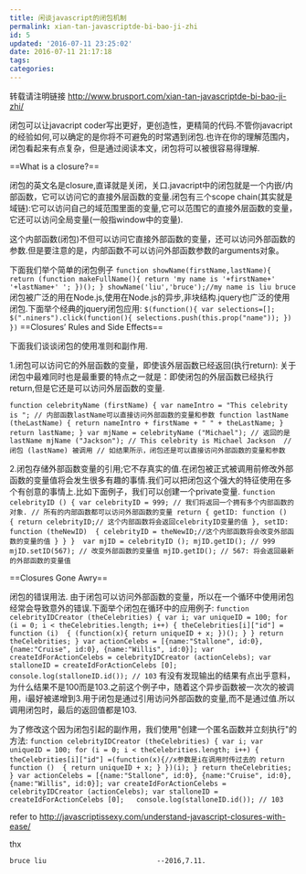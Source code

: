 ```yaml
---
title: 闲谈javascript的闭包机制
permalink: xian-tan-javascriptde-bi-bao-ji-zhi
id: 5
updated: '2016-07-11 23:25:02'
date: 2016-07-11 21:17:18
tags:
categories:
---
```



转载请注明链接 http://www.brusport.com/xian-tan-javascriptde-bi-bao-ji-zhi/

闭包可以让javacript coder写出更好，更创造性，更精简的代码.不管你javacript的经验如何,可以确定的是你将不可避免的时常遇到闭包.也许在你的理解范围内，闭包看起来有点复杂，但是通过阅读本文，闭包将可以被很容易得理解.

==What is a closure?==

闭包的英文名是closure,直译就是关闭，关口.javacript中的闭包就是一个内嵌/内部函数，它可以访问它的直接外层函数的变量.闭包有三个scope chain(其实就是域链):它可以访问自己的域范围里面的变量,它可以范围它的直接外层函数的变量，它还可以访问全局变量(一般指window中的变量).

这个内部函数(闭包)不但可以访问它直接外部函数的变量，还可以访问外部函数的参数.但是要注意的是，内部函数不可以访问外部函数参数的arguments对象。

下面我们举个简单的闭包例子
`
function showName(firstName,lastName){
 return (function makeFullName(){
       return 'my name is '+firstName+' '+lastName+' ';
    })();
}
showName('liu','bruce');//my name is liu bruce
`
闭包被广泛的用在Node.js,使用在Node.js的异步,非块结构.jquery也广泛的使用闭包.下面举个经典的jquery闭包应用:
`
$(function(){
 var selections=[];
     $(".niners").click(function(){
      selections.push(this.prop("name"));
   })
})
`
==Closures’ Rules and Side Effects==

下面我们谈谈闭包的使用准则和副作用.

1.闭包可以访问它的外层函数的变量，即使该外层函数已经返回(执行return):
  关于闭包中最难同时也是最重要的特点之一就是：即使闭包的外层函数已经执行return,但是它还是可以访问外层函数的变量.

`
function celebrityName (firstName) {
    var nameIntro = "This celebrity is ";
    // 内部函数lastName可以直接访问外部函数的变量和参数
   function lastName (theLastName) {
        return nameIntro + firstName + " " + theLastName;
    }
    return lastName;
}
var mjName = celebrityName ("Michael"); // 返回的是lastName
mjName ("Jackson"); // This celebrity is Michael Jackson 
// 闭包 (lastName) 被调用
// 如结果所示，闭包还是可以直接访问外部函数的变量和参数
`

2.闭包存储外部函数变量的引用;它不存真实的值.在闭包被正式被调用前修改外部函数的变量值将会发生很多有趣的事情.我们可以把闭包这个强大的特征使用在多个有创意的事情上.比如下面例子，我们可以创建一个private变量.
`
function celebrityID () {
    var celebrityID = 999;
    // 我们将返回一个拥有多个内部函数的对象.
    // 所有的内部函数都可以访问外部函数的变量
    return {
        getID: function ()  {
          return celebrityID;// 这个内部函数将会返回celebrityID变量的值​
        },
        setID: function (theNewID)  {
            celebrityID = theNewID;//这个内部函数将会改变外部函数的变量的值
        }
    }
}
​
​var mjID = celebrityID ();
mjID.getID(); // 999​
mjID.setID(567); // 改变外部函数的变量值
mjID.getID(); // 567: 将会返回最新的外部函数的变量值
`

==Closures Gone Awry==

闭包的错误用法.
由于闭包可以访问外部函数的变量，所以在一个循环中使用闭包经常会导致意外的错误.下面举个闭包在循环中的应用例子:
`
​function celebrityIDCreator (theCelebrities) {
    var i;
    var uniqueID = 100;
    for (i = 0; i < theCelebrities.length; i++) {
      theCelebrities[i]["id"] = function (i)  {
        (function(x){
         return uniqueID + x;
       })();
      }
    }
    return theCelebrities;
}
​var actionCelebs = [{name:"Stallone", id:0}, {name:"Cruise", id:0}, {name:"Willis", id:0}];
​var createIdForActionCelebs = celebrityIDCreator (actionCelebs);
​var stalloneID = createIdForActionCelebs [0];  
console.log(stalloneID.id()); // 103
`
有没有发现输出的结果有点出乎意料，为什么结果不是100而是103.之前这个例子中，随着这个异步函数被一次次的被调用，i最好被递增到3.用于闭包是通过引用访问外部函数的变量,而不是通过值.所以调用闭包时，最后的返回值都是103.

为了修改这个因为闭包引起的副作用，我们使用"创建一个匿名函数并立刻执行"的方法:
`
​function celebrityIDCreator (theCelebrities) {
    var i;
    var uniqueID = 100;
    for (i = 0; i < theCelebrities.length; i++) {
      theCelebrities[i]["id"] =(function(x){//x参数是i在调用时传过去的
         return function ()  {
           return uniqueID + x;
         }
      })(i);
    }
    return theCelebrities;
}
​var actionCelebs = [{name:"Stallone", id:0}, {name:"Cruise", id:0}, {name:"Willis", id:0}];
​var createIdForActionCelebs = celebrityIDCreator (actionCelebs);
​var stalloneID = createIdForActionCelebs [0];  
console.log(stalloneID.id()); // 103
`

refer to http://javascriptissexy.com/understand-javascript-closures-with-ease/

thx

`bruce liu                           --2016,7.11.`



